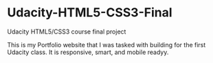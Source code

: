 # Udacity-HTML5-CSS3-Final

Udacity HTML5/CSS3 course final project

This is my Portfolio website that I was tasked with building for the first Udacity class. It is responsive, smart, and mobile readyy.
